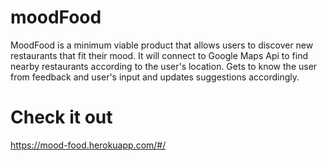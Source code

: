 # moodFood

MoodFood is a minimum viable product that allows users to discover new restaurants that fit their mood.
It will connect to Google Maps Api to find nearby restaurants according to the user's location.
Gets to know the user from feedback and user's input and updates suggestions accordingly.

# Check it out
https://mood-food.herokuapp.com/#/



